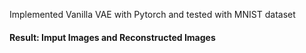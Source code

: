 Implemented Vanilla VAE with Pytorch and tested with MNIST dataset

#### Result: Imput Images and Reconstructed Images
